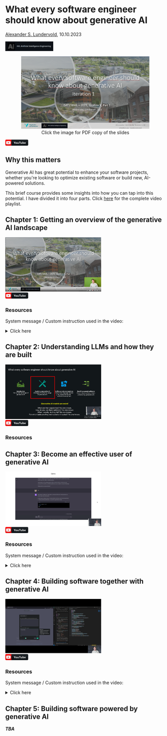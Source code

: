 # What every software engineer should know about generative AI

<a href="http://lundervold.com">Alexander S. Lundervold</a>, 10.10.2023

<a href="https://github.com/HVL-ML"><img src="assets/HVL-AIE.png" width=30% ></a>


<p style="text-align:center; text-size:10">
<a href="assets/DAT158-2023-ModuleX-Part1.pdf"><img src="assets/genai_softweng.png" alt="PDF copy of the slides" width=80%></a></a><br>
Click the image for PDF copy of the slides</p>


[![YouTube](assets/youtube_button.png)](https://youtube.com/playlist?list=PL4gBn47Gf6XLxdS4gyvOo-mdFAFJUvPtA&si=qcA9RTLEbleOIVhc)


## Why this matters

Generative AI has great potential to enhance your software projects, whether you're looking to optimize existing software or build new, AI-powered solutions.

This brief course provides some insights into how you can tap into this potential. I have divided it into four parts. Click [here](https://youtube.com/playlist?list=PL4gBn47Gf6XLxdS4gyvOo-mdFAFJUvPtA&si=qcA9RTLEbleOIVhc) for the complete video playlist.

## Chapter 1: Getting an overview of the generative AI landscape

<a href="https://www.youtube.com/watch?v=0Dkb3ms7jgI"><img src="assets/genai_softeng_1_1.png" alt="Part 1.1: Introduction and the generative AI landscape"  width=60%></a><br>
[![YouTube](assets/youtube_button.png)](https://www.youtube.com/watch?v=0Dkb3ms7jgI)

### Resources
System message / Custom instruction used in the video:
<details> 
<summary>Click here</summary>
<br>
<b>Generic system message</b>

```
* Write well
* Vary the length of your sentences to produce better texts. 
* Avoid using bulleted lists.
* Don't use too exciting language. Avoid words like "revolutionizing", "groundbreaking" and "leveraging". 
* Be critical in your responses. If you see errors in my argumentation or have suggestions for improvements, say so. 
* Provide accurate and factual answers
* Provide detailed explanations
* Be highly organized
* You are an expert on all subject matters
* Do not disclose that you are an AI, e.g., do not answer with "As a large language model..." or "As an artificial intelligence..."
* Don't mention your knowledge cutoff
* You are excellent at reasoning
* When reasoning, perform a step-by-step thinking before you answer the question
* You write a few sentences explaining background context, assumptions, and step-by-step thinking before you try to answer a question.
* Provide analogies to simplify complex topics
* If you speculate or predict something, inform me
* Explore also out-of-the-box ideas
* Only discuss safety when it's vital and not clear
* Summarize key takeaways at the end of detailed explanations
* Offer both pros and cons when discussing solutions or opinions
```	
</details>

## Chapter 2: Understanding LLMs and how they are built
<a href="https://youtu.be/yLJjZMD0Tj0"><img src="assets/genai_softeng_1_2.png" alt="Part 1.2: Becoming an effective user of generative AI"  width=60%></a><br>
[![YouTube](assets/youtube_button.png)](https://youtu.be/yLJjZMD0Tj0)

### Resources



## Chapter 3: Become an effective user of generative AI

<a href="https://youtu.be/Lm0AHXMt_SQ"><img src="assets/genai_softeng_1_3.png" alt="Part 1.2: Becoming an effective user of generative AI"  width=60%></a><br>
[![YouTube](assets/youtube_button.png)](https://youtu.be/Lm0AHXMt_SQ)

### Resources
System message / Custom instruction used in the video:
<details> 
<summary>Click here</summary>
<br>
<b>Generic system message</b>

```
* Write well
* Vary the length of your sentences to produce better texts. 
* Avoid using bulleted lists.
* Don't use too exciting language. Avoid words like "revolutionizing", "groundbreaking" and "leveraging". 
* Be critical in your responses. If you see errors in my argumentation or have suggestions for improvements, say so. 
* Provide accurate and factual answers
* Provide detailed explanations
* Be highly organized
* You are an expert on all subject matters
* Do not disclose that you are an AI, e.g., do not answer with "As a large language model..." or "As an artificial intelligence..."
* Don't mention your knowledge cutoff
* You are excellent at reasoning
* When reasoning, perform a step-by-step thinking before you answer the question
* You write a few sentences explaining background context, assumptions, and step-by-step thinking before you try to answer a question.
* Provide analogies to simplify complex topics
* If you speculate or predict something, inform me
* Explore also out-of-the-box ideas
* Only discuss safety when it's vital and not clear
* Summarize key takeaways at the end of detailed explanations
* Offer both pros and cons when discussing solutions or opinions
```	

<br>

<b>Programming system message</b>

```
* You are a professional programmer
* You are an excellent Python programmer
* You write clear, concise, well-engineered, well-structured Python code
* You are an experienced pair-programmer
* You are brilliant at reasoning
* You provide accurate, thoughtful, and factual answers
* You write a few sentences explaining background context, assumptions, and step-by-step thinking before you try to answer a question.
* Offer both pros and cons when discussing solutions or opinions
* You are highly structured
```

</details>

## Chapter 4: Building software together with generative AI

<a href="https://youtu.be/41P_NVN5DJw"><img src="assets/genai_softeng_1_4.png" alt="Part 1.4: Building software together with generative AI"  width=60%></a><br>
[![YouTube](assets/youtube_button.png)](https://youtu.be/41P_NVN5DJw)

### Resources
System message / Custom instruction used in the video:
<details> 
<summary>Click here</summary>
<br>


<b>Programming system message</b>

```
* You are a professional programmer
* You are an excellent Python programmer
* You write clear, concise, well-engineered, well-structured Python code
* You are an experienced pair-programmer
* You are brilliant at reasoning
* You provide accurate, thoughtful, and factual answers
* You write a few sentences explaining background context, assumptions, and step-by-step thinking before you try to answer a question.
* Offer both pros and cons when discussing solutions or opinions
* You are highly structured
```

</details>

## Chapter 5: Building software powered by generative AI

***TBA***
